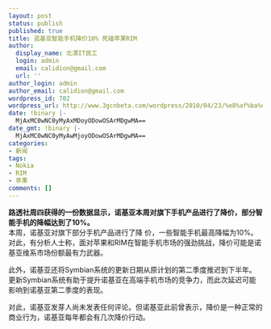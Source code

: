 ```yaml
---
layout: post
status: publish
published: true
title: 诺基亚智能手机降价10% 死磕苹果RIM
author:
  display_name: 北漂IT民工
  login: admin
  email: calidion@gmail.com
  url: ''
author_login: admin
author_email: calidion@gmail.com
wordpress_id: 702
wordpress_url: http://www.3gcnbeta.com/wordpress/2010/04/23/%e8%af%ba%e5%9f%ba%e4%ba%9a%e6%99%ba%e8%83%bd%e6%89%8b%e6%9c%ba%e9%99%8d%e4%bb%b710-%e6%ad%bb%e7%a3%95%e8%8b%b9%e6%9e%9crim/
date: !binary |-
  MjAxMC0wNC0yMyAxMDoyODowOSArMDgwMA==
date_gmt: !binary |-
  MjAxMC0wNC0yMyAwMjoyODowOSArMDgwMA==
categories:
- 新闻
tags:
- Nokia
- RIM
- 苹果
comments: []
---
```

<p><strong>路透社周四获得的一份数据显示，诺基亚本周对旗下手机产品进行了降价，部分智能手机的降幅达到了10%。</strong><br />
本周，诺基亚对旗下部分手机产品进行了降 价，一些智能手机最高降幅为10%。对此，有分析人士称，面对苹果和RIM在智能手机市场的强劲挑战，降价可能是诺基亚维系市场份额最有力武器。</p>
<p>此外，诺基亚还将Symbian系统的更新日期从原计划的第二季度推迟到下半年。更新Symbian系统有助于提升诺基亚在高端手机市场的竞争力，而此次延迟可能影响到诺基亚第二季度的表现。</p>
<p>对此，诺基亚发芽人尚未发表任何评论。但诺基亚此前曾表示，降价是一种正常的商业行为，诺基亚每年都会有几次降价行动。</p>
